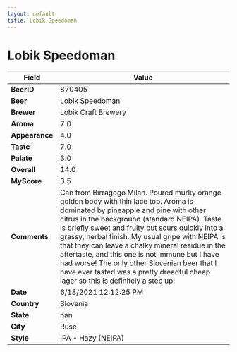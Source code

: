 ```yaml
---
layout: default
title: Lobik Speedoman
---
```


# Lobik Speedoman

| Field         | Value     |
|---------------|-----------|
| **BeerID** | 870405 |
| **Beer** | Lobik Speedoman |
| **Brewer** | Lobik Craft Brewery |
| **Aroma** | 7.0 |
| **Appearance** | 4.0 |
| **Taste** | 7.0 |
| **Palate** | 3.0 |
| **Overall** | 14.0 |
| **MyScore** | 3.5 |
| **Comments** | Can from Birragogo Milan. Poured murky orange golden body with thin lace top. Aroma is dominated by pineapple and pine with other citrus in the background (standard NEIPA). Taste is briefly sweet and fruity but sours quickly into a grassy, herbal finish. My usual gripe with NEIPA is that they can leave a chalky mineral residue in the aftertaste, and this one is not immune but I have had worse! The only other Slovenian beer that I have ever tasted was a pretty dreadful cheap lager so this is definitely a step up! |
| **Date** | 6/18/2021 12:12:25 PM |
| **Country** | Slovenia |
| **State** | nan |
| **City** | Ruše |
| **Style** | IPA - Hazy (NEIPA) |

